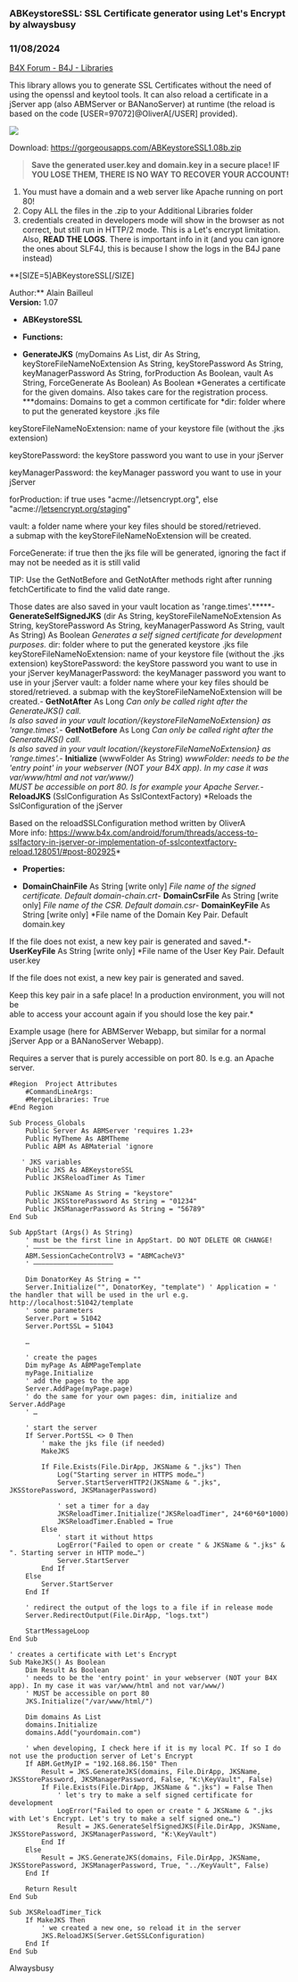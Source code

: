 ### ABKeystoreSSL: SSL Certificate generator using Let's Encrypt by alwaysbusy
### 11/08/2024
[B4X Forum - B4J - Libraries](https://www.b4x.com/android/forum/threads/128115/)

This library allows you to generate SSL Certificates without the need of using the openssl and keytool tools. It can also reload a certificate in a jServer app (also ABMServer or BANanoServer) at runtime (the reload is based on the code [USER=97072]@OliverA[/USER] provided).  
  
![](https://www.b4x.com/android/forum/attachments/108835)  
  
Download: <https://gorgeousapps.com/ABKeystoreSSL1.08b.zip>  
  
  
> **Save the generated user.key and domain.key in a secure place! IF YOU LOSE THEM, THERE IS NO WAY TO RECOVER YOUR ACCOUNT!**

  
1. You must have a domain and a web server like Apache running on port 80!  
2. Copy ALL the files in the .zip to your Additional Libraries folder  
3. credentials created in developers mode will show in the browser as not correct, but still run in HTTP/2 mode. This is a Let's encrypt limitation.  
 Also, **READ THE LOGS**. There is important info in it (and you can ignore the ones about SLF4J, this is because I show the logs in the B4J pane instead)  
  
**[SIZE=5]ABKeystoreSSL[/SIZE]  
  
Author:** Alain Bailleul  
**Version:** 1.07  

- **ABKeystoreSSL**

- **Functions:**

- **GenerateJKS** (myDomains As List, dir As String, keyStoreFileNameNoExtension As String, keyStorePassword As String, keyManagerPassword As String, forProduction As Boolean, vault As String, ForceGenerate As Boolean) As Boolean
*Generates a certificate for the given domains. Also takes care for the registration process. ***domains: Domains to get a common certificate for *dir: folder where to put the generated keystore .jks file  
   
 keyStoreFileNameNoExtension: name of your keystore file (without the .jks extension)  
   
 keyStorePassword: the keyStore password you want to use in your jServer  
   
 keyManagerPassword: the keyManager password you want to use in your jServer  
   
 forProduction: if true uses "acme://letsencrypt.org", else "acme://[letsencrypt.org/staging](http://letsencrypt.org/staging)"  
   
 vault: a folder name where your key files should be stored/retrieved.  
 a submap with the keyStoreFileNameNoExtension will be created.   
   
 ForceGenerate: if true then the jks file will be generated, ignoring the fact if may not be needed as it is still valid   
   
 TIP: Use the GetNotBefore and GetNotAfter methods right after running fetchCertificate to find the valid date range.  
   
 Those dates are also saved in your vault location as 'range.times'.*****- **GenerateSelfSignedJKS** (dir As String, keyStoreFileNameNoExtension As String, keyStorePassword As String, keyManagerPassword As String, vault As String) As Boolean
*Generates a self signed certificate for development purposes.*
dir: folder where to put the generated keystore .jks file
keyStoreFileNameNoExtension: name of your keystore file (without the .jks extension)
keyStorePassword: the keyStore password you want to use in your jServer
keyManagerPassword: the keyManager password you want to use in your jServer
vault: a folder name where your key files should be stored/retrieved.
a submap with the keyStoreFileNameNoExtension will be created.- **GetNotAfter** As Long
*Can only be called right after the GenerateJKS() call.  
 Is also saved in your vault location/{keystoreFileNameNoExtension} as 'range.times'.*- **GetNotBefore** As Long
*Can only be called right after the GenerateJKS() call.  
 Is also saved in your vault location/{keystoreFileNameNoExtension} as 'range.times'.*- **Initialize** (wwwFolder As String)
*wwwFolder: needs to be the 'entry point' in your webserver (NOT your B4X app). In my case it was var/www/html and not var/www/)  
 MUST be accessible on port 80. Is for example your Apache Server.*- **ReloadJKS** (SslConfiguration As SslContextFactory)
*Reloads the SslConfiguration of the jServer  
   
 Based on the reloadSSLConfiguration method written by OliverA  
More info: <https://www.b4x.com/android/forum/threads/access-to-sslfactory-in-jserver-or-implementation-of-sslcontextfactory-reload.128051/#post-802925>*
- **Properties:**

- **DomainChainFile** As String [write only]
*File name of the signed certificate. Default domain-chain.crt*- **DomainCsrFile** As String [write only]
*File name of the CSR. Default domain.csr*- **DomainKeyFile** As String [write only]
*File name of the Domain Key Pair. Default domain.key  
   
 If the file does not exist, a new key pair is generated and saved.*- **UserKeyFile** As String [write only]
*File name of the User Key Pair. Default user.key  
   
 If the file does not exist, a new key pair is generated and saved.  
   
 Keep this key pair in a safe place! In a production environment, you will not be  
 able to access your account again if you should lose the key pair.*
  
Example usage (here for ABMServer Webapp, but similar for a normal jServer App or a BANanoServer Webapp).  
  
Requires a server that is purely accessible on port 80. Is e.g. an Apache server.  
  

```B4X
#Region  Project Attributes  
    #CommandLineArgs:  
    #MergeLibraries: True  
#End Region  
  
Sub Process_Globals  
    Public Server As ABMServer 'requires 1.23+  
    Public MyTheme As ABMTheme  
    Public ABM As ABMaterial 'ignore  
  
   ' JKS variables  
    Public JKS As ABKeystoreSSL  
    Public JKSReloadTimer As Timer  
  
    Public JKSName As String = "keystore"  
    Public JKSStorePassword As String = "01234"  
    Public JKSManagerPassword As String = "56789"  
End Sub  
  
Sub AppStart (Args() As String)  
    ' must be the first line in AppStart. DO NOT DELETE OR CHANGE!  
    ' ————————————————————  
    ABM.SessionCacheControlV3 = "ABMCacheV3"  
    ' ————————————————————  
  
    Dim DonatorKey As String = ""  
    Server.Initialize("", DonatorKey, "template") ' Application = ' the handler that will be used in the url e.g. http://localhost:51042/template  
    ' some parameters  
    Server.Port = 51042  
    Server.PortSSL = 51043  
  
    …  
  
    ' create the pages  
    Dim myPage As ABMPageTemplate  
    myPage.Initialize      
    ' add the pages to the app  
    Server.AddPage(myPage.page)  
    ' do the same for your own pages: dim, initialize and Server.AddPage  
    ' …  
   
    ' start the server  
    If Server.PortSSL <> 0 Then  
        ' make the jks file (if needed)  
        MakeJKS  
   
        If File.Exists(File.DirApp, JKSName & ".jks") Then  
            Log("Starting server in HTTPS mode…")  
            Server.StartServerHTTP2(JKSName & ".jks", JKSStorePassword, JKSManagerPassword)  
   
            ' set a timer for a day  
            JKSReloadTimer.Initialize("JKSReloadTimer", 24*60*60*1000)  
            JKSReloadTimer.Enabled = True  
        Else  
            ' start it without https  
            LogError("Failed to open or create " & JKSName & ".jks" & ". Starting server in HTTP mode…")  
            Server.StartServer  
        End If  
    Else  
        Server.StartServer  
    End If  
  
    ' redirect the output of the logs to a file if in release mode  
    Server.RedirectOutput(File.DirApp, "logs.txt")  
      
    StartMessageLoop  
End Sub  
  
' creates a certificate with Let's Encrypt  
Sub MakeJKS() As Boolean  
    Dim Result As Boolean  
    ' needs to be the 'entry point' in your webserver (NOT your B4X app). In my case it was var/www/html and not var/www/)  
    ' MUST be accessible on port 80  
    JKS.Initialize("/var/www/html/")  
  
    Dim domains As List  
    domains.Initialize  
    domains.Add("yourdomain.com")  
  
    ' when developing, I check here if it is my local PC. If so I do not use the production server of Let's Encrypt  
    If ABM.GetMyIP = "192.168.86.150" Then  
        Result = JKS.GenerateJKS(domains, File.DirApp, JKSName, JKSStorePassword, JKSManagerPassword, False, "K:\KeyVault", False)  
        If File.Exists(File.DirApp, JKSName & ".jks") = False Then  
            ' let's try to make a self signed certificate for development  
            LogError("Failed to open or create " & JKSName & ".jks with Let's Encrypt. Let's try to make a self signed one…")  
            Result = JKS.GenerateSelfSignedJKS(File.DirApp, JKSName, JKSStorePassword, JKSManagerPassword, "K:\KeyVault")  
        End If  
    Else  
        Result = JKS.GenerateJKS(domains, File.DirApp, JKSName, JKSStorePassword, JKSManagerPassword, True, "../KeyVault", False)  
    End If  
  
    Return Result  
End Sub  
  
Sub JKSReloadTimer_Tick  
    If MakeJKS Then  
        ' we created a new one, so reload it in the server  
        JKS.ReloadJKS(Server.GetSSLConfiguration)  
    End If  
End Sub
```

  
  
Alwaysbusy